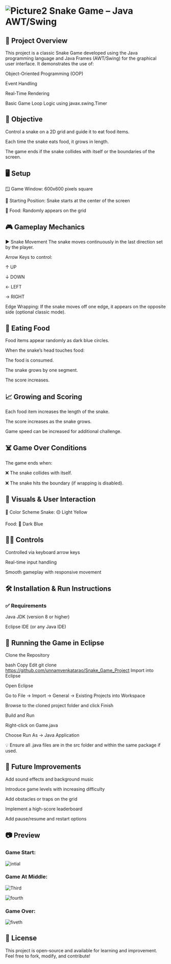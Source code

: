 # ![Picture2](https://github.com/user-attachments/assets/1eb65469-0221-48b3-9ed4-1fb367227676) Snake Game – Java AWT/Swing
## 📌 Project Overview
This project is a classic Snake Game developed using the Java programming language and Java Frames (AWT/Swing) for the graphical user interface. It demonstrates the use of:

Object-Oriented Programming (OOP)

Event Handling

Real-Time Rendering

Basic Game Loop Logic using javax.swing.Timer

## 🎯 Objective
Control a snake on a 2D grid and guide it to eat food items.

Each time the snake eats food, it grows in length.

The game ends if the snake collides with itself or the boundaries of the screen.

## 🖥️ Setup
🪟 Game Window: 600x600 pixels square

🐍 Starting Position: Snake starts at the center of the screen

🍎 Food: Randomly appears on the grid

## 🎮 Gameplay Mechanics
▶️ Snake Movement
The snake moves continuously in the last direction set by the player.

Arrow Keys to control:

↑ UP

↓ DOWN

← LEFT

→ RIGHT

Edge Wrapping: If the snake moves off one edge, it appears on the opposite side (optional classic mode).

## 🍎 Eating Food
Food items appear randomly as dark blue circles.

When the snake’s head touches food:

The food is consumed.

The snake grows by one segment.

The score increases.

## 📈 Growing and Scoring
Each food item increases the length of the snake.

The score increases as the snake grows.

Game speed can be increased for additional challenge.

## ☠️ Game Over Conditions
The game ends when:

❌ The snake collides with itself.

❌ The snake hits the boundary (if wrapping is disabled).

## 🎨 Visuals & User Interaction
🎨 Color Scheme
Snake: 🟡 Light Yellow

Food: 🔵 Dark Blue

## 🧑‍💻 Controls
Controlled via keyboard arrow keys

Real-time input handling

Smooth gameplay with responsive movement

## 🛠️ Installation & Run Instructions
### ✅ Requirements
Java JDK (version 8 or higher)

Eclipse IDE (or any Java IDE)

## 🚀 Running the Game in Eclipse
Clone the Repository

bash
Copy
Edit
git clone https://github.com/unnamvenkatarao/Snake_Game_Project
Import into Eclipse

Open Eclipse

Go to File → Import → General → Existing Projects into Workspace

Browse to the cloned project folder and click Finish

Build and Run

Right-click on Game.java

Choose Run As → Java Application

💡 Ensure all .java files are in the src folder and within the same package if used.

## 🔮 Future Improvements
Add sound effects and background music

Introduce game levels with increasing difficulty

Add obstacles or traps on the grid

Implement a high-score leaderboard

Add pause/resume and restart options

## 📷 Preview
### Game Start:


![intial](https://github.com/user-attachments/assets/89dd10d4-5139-474d-acef-bb26da028dae)


### Game At Middle:


![Third](https://github.com/user-attachments/assets/8b91ead4-efa8-4f9a-b496-f69c6a4c8ca2)


![fourth](https://github.com/user-attachments/assets/f310b6a5-4b32-491c-a8e7-5a0ff64550ef)


### Game Over: 


![fiveth](https://github.com/user-attachments/assets/19bcc3ec-c03b-49cf-b17f-daac3fda645b)




## 🧾 License
This project is open-source and available for learning and improvement.
Feel free to fork, modify, and contribute!

